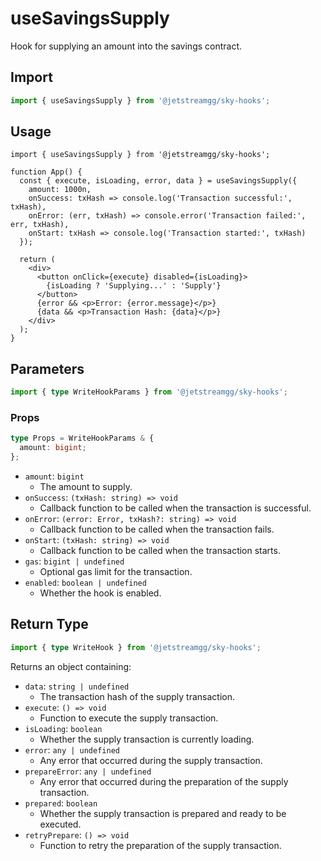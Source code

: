 # useSavingsSupply

Hook for supplying an amount into the savings contract.

## Import

```ts
import { useSavingsSupply } from '@jetstreamgg/sky-hooks';
```

## Usage

```tsx
import { useSavingsSupply } from '@jetstreamgg/sky-hooks';

function App() {
  const { execute, isLoading, error, data } = useSavingsSupply({
    amount: 1000n,
    onSuccess: txHash => console.log('Transaction successful:', txHash),
    onError: (err, txHash) => console.error('Transaction failed:', err, txHash),
    onStart: txHash => console.log('Transaction started:', txHash)
  });

  return (
    <div>
      <button onClick={execute} disabled={isLoading}>
        {isLoading ? 'Supplying...' : 'Supply'}
      </button>
      {error && <p>Error: {error.message}</p>}
      {data && <p>Transaction Hash: {data}</p>}
    </div>
  );
}
```

## Parameters

```ts
import { type WriteHookParams } from '@jetstreamgg/sky-hooks';
```

### Props

```ts
type Props = WriteHookParams & {
  amount: bigint;
};
```

- `amount`: `bigint`
  - The amount to supply.
- `onSuccess`: `(txHash: string) => void`
  - Callback function to be called when the transaction is successful.
- `onError`: `(error: Error, txHash?: string) => void`
  - Callback function to be called when the transaction fails.
- `onStart`: `(txHash: string) => void`
  - Callback function to be called when the transaction starts.
- `gas`: `bigint | undefined`
  - Optional gas limit for the transaction.
- `enabled`: `boolean | undefined`
  - Whether the hook is enabled.

## Return Type

```ts
import { type WriteHook } from '@jetstreamgg/sky-hooks';
```

Returns an object containing:

- `data`: `string | undefined`
  - The transaction hash of the supply transaction.
- `execute`: `() => void`
  - Function to execute the supply transaction.
- `isLoading`: `boolean`
  - Whether the supply transaction is currently loading.
- `error`: `any | undefined`
  - Any error that occurred during the supply transaction.
- `prepareError`: `any | undefined`
  - Any error that occurred during the preparation of the supply transaction.
- `prepared`: `boolean`
  - Whether the supply transaction is prepared and ready to be executed.
- `retryPrepare`: `() => void`
  - Function to retry the preparation of the supply transaction.

